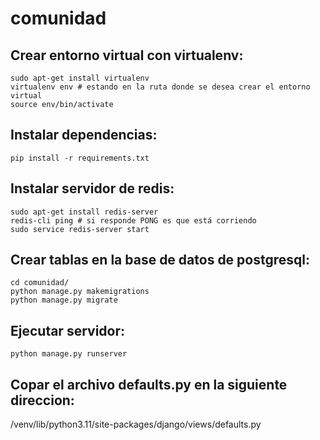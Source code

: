 # comunidad

## Crear entorno virtual con virtualenv:
```
sudo apt-get install virtualenv
virtualenv env # estando en la ruta donde se desea crear el entorno virtual
source env/bin/activate
```

## Instalar dependencias:
```
pip install -r requirements.txt
```

## Instalar servidor de redis:
```
sudo apt-get install redis-server
redis-cli ping # si responde PONG es que está corriendo
sudo service redis-server start
```

## Crear tablas en la base de datos de postgresql:
```
cd comunidad/
python manage.py makemigrations
python manage.py migrate
```

## Ejecutar servidor:
```
python manage.py runserver
```
## Copar el archivo defaults.py en la siguiente direccion:
/venv/lib/python3.11/site-packages/django/views/defaults.py

